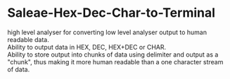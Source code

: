 # Saleae-Hex-Dec-Char-to-Terminal
high level analyser for converting low level analyser output to human readable data.  
Ability to output data in HEX, DEC, HEX+DEC or CHAR.  
Ability to store output into chunks of data using delimiter and output as a "chunk", thus making it more human readable than a one character stream of data.
